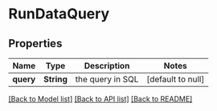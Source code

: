 # RunDataQuery
## Properties

| Name | Type | Description | Notes |
|------------ | ------------- | ------------- | -------------|
| **query** | **String** | the query in SQL | [default to null] |

[[Back to Model list]](../README.md#documentation-for-models) [[Back to API list]](../README.md#documentation-for-api-endpoints) [[Back to README]](../README.md)

